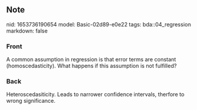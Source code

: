## Note
nid: 1653736190654
model: Basic-02d89-e0e22
tags: bda::04_regression
markdown: false

### Front
A common assumption in regression is that error terms are constant (homoscedasticity). What happens if this assumption is not fulfilled?

### Back
Heteroscedasiticity. Leads to narrower confidence intervals, therfore to wrong significance.
